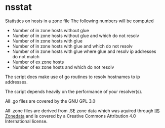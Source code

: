 # nsstat
Statistics on hosts in a zone file
The following numbers will be computed

- Number of in zone hosts without glue
- Number of in zone hosts without glue and which do not resolv
- Number of in zone hosts with glue
- Number of in zone hosts with glue and which do not resolv
- Number of in zone hosts with glue where glue and resolv ip addresses do not match
- Number of ex zone hosts
- Number of ex zone hosts and which do not resolv

The script does make use of go routines to resolv hostnames to ip addresses.

The script depends heavily on the performance of your resolver(s).

All .go files are covered by the GNU GPL 3.0

All .zone files are derived from .SE zone data which
was aquired through [IIS Zonedata](https://zonedata.iis.se) and is
covered by a Creative Commons Attribution 4.0 International license.
